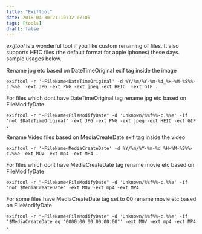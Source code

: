 ```yaml
---
title: "Exiftool"
date: 2018-04-30T21:10:32-07:00
tags: [tools]
draft: false
---
```


*exiftool* is a wonderful tool if you like custom renaming of files. It also supports HEIC files (the default format for apple iphones) these days.
sample usages below.

Rename jpg etc based on DateTimeOriginal exif tag  inside the image
```
exiftool -r '-FileName<DateTimeOriginal' -d %Y/%m/%Y-%m-%d_%H-%M-%S%%-c.%%e  -ext JPG -ext PNG -ext jpeg -ext HEIC  -ext GIF .
```

For files which dont have DateTimeOriginal tag rename jpg etc based on FileModifyDate
```
exiftool -r "-FileName<FileModifyDate" -d 'Unknown/%%f%%-c.%%e' -if 'not $DateTimeOriginal' -ext JPG -ext PNG -ext jpeg -ext HEIC -ext GIF .
```

Rename Video files based on MediaCreateDate exif tag  inside the video
```
exiftool -r '-FileName<MediaCreateDate' -d %Y/%m/%Y-%m-%d_%H-%M-%S%%-c.%%e -ext MOV -ext mp4 -ext MP4 .
```

For files which dont have MediaCreateDate tag rename movie etc based on FileModifyDate
```
exiftool -r "-FileName<FileModifyDate" -d 'Unknown/%%f%%-c.%%e' -if 'not $MediaCreateDate' -ext MOV -ext mp4 -ext MP4 .
```

For some files have MediaCreateDate tag set to 00 rename movie etc based on FileModifyDate
```
exiftool -r "-FileName<FileModifyDate" -d 'Unknown/%%f%%-c.%%e' -if '$MediaCreateDate eq "0000:00:00 00:00:00"' -ext MOV -ext mp4 -ext MP4 .
```
